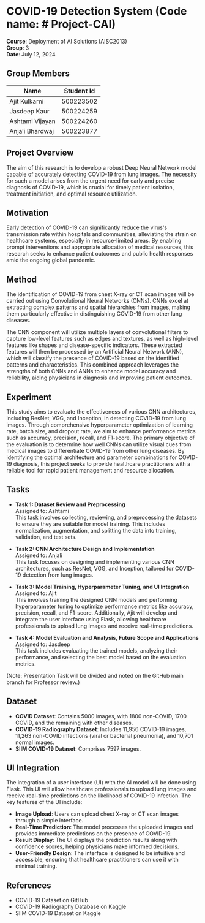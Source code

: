 # COVID-19 Detection System (Code name: # Project-CAI)


**Course**: Deployment of AI Solutions (AISC2013)  
**Group**: 3  
**Date**: July 12, 2024

## Group Members

| Name             | Student Id |
|------------------|------------|
| Ajit Kulkarni    | 500223502  |
| Jasdeep Kaur     | 500224259  |
| Ashtami Vijayan  | 500224260  |
| Anjali Bhardwaj  | 500223877  |

## Project Overview

The aim of this research is to develop a robust Deep Neural Network model capable of accurately detecting COVID-19 from lung images. The necessity for such a model arises from the urgent need for early and precise diagnosis of COVID-19, which is crucial for timely patient isolation, treatment initiation, and optimal resource utilization.

## Motivation

Early detection of COVID-19 can significantly reduce the virus's transmission rate within hospitals and communities, alleviating the strain on healthcare systems, especially in resource-limited areas. By enabling prompt interventions and appropriate allocation of medical resources, this research seeks to enhance patient outcomes and public health responses amid the ongoing global pandemic.

## Method

The identification of COVID-19 from chest X-ray or CT scan images will be carried out using Convolutional Neural Networks (CNNs). CNNs excel at extracting complex patterns and spatial hierarchies from images, making them particularly effective in distinguishing COVID-19 from other lung diseases.

The CNN component will utilize multiple layers of convolutional filters to capture low-level features such as edges and textures, as well as high-level features like shapes and disease-specific indicators. These extracted features will then be processed by an Artificial Neural Network (ANN), which will classify the presence of COVID-19 based on the identified patterns and characteristics. This combined approach leverages the strengths of both CNNs and ANNs to enhance model accuracy and reliability, aiding physicians in diagnosis and improving patient outcomes.

## Experiment

This study aims to evaluate the effectiveness of various CNN architectures, including ResNet, VGG, and Inception, in detecting COVID-19 from lung images. Through comprehensive hyperparameter optimization of learning rate, batch size, and dropout rate, we aim to enhance performance metrics such as accuracy, precision, recall, and F1-score. The primary objective of the evaluation is to determine how well CNNs can utilize visual cues from medical images to differentiate COVID-19 from other lung diseases. By identifying the optimal architecture and parameter combinations for COVID-19 diagnosis, this project seeks to provide healthcare practitioners with a reliable tool for rapid patient management and resource allocation.

## Tasks

- **Task 1: Dataset Review and Preprocessing**  
  Assigned to: Ashtami  
  This task involves collecting, reviewing, and preprocessing the datasets to ensure they are suitable for model training. This includes normalization, augmentation, and splitting the data into training, validation, and test sets.

- **Task 2: CNN Architecture Design and Implementation**  
  Assigned to: Anjali  
  This task focuses on designing and implementing various CNN architectures, such as ResNet, VGG, and Inception, tailored for COVID-19 detection from lung images.

- **Task 3: Model Training, Hyperparameter Tuning, and UI Integration**  
  Assigned to: Ajit  
  This involves training the designed CNN models and performing hyperparameter tuning to optimize performance metrics like accuracy, precision, recall, and F1-score. Additionally, Ajit will develop and integrate the user interface using Flask, allowing healthcare professionals to upload lung images and receive real-time predictions.

- **Task 4: Model Evaluation and Analysis, Future Scope and Applications**  
  Assigned to: Jasdeep  
  This task includes evaluating the trained models, analyzing their performance, and selecting the best model based on the evaluation metrics.

(Note: Presentation Task will be divided and noted on the GitHub main branch for Professor review.)

## Dataset

- **COVID Dataset**: Contains 5000 images, with 1800 non-COVID, 1700 COVID, and the remaining with other diseases.
- **COVID-19 Radiography Dataset**: Includes 11,956 COVID-19 images, 11,263 non-COVID infections (viral or bacterial pneumonia), and 10,701 normal images.
- **SIIM COVID-19 Dataset**: Comprises 7597 images.

## UI Integration

The integration of a user interface (UI) with the AI model will be done using Flask. This UI will allow healthcare professionals to upload lung images and receive real-time predictions on the likelihood of COVID-19 infection. The key features of the UI include:

- **Image Upload**: Users can upload chest X-ray or CT scan images through a simple interface.
- **Real-Time Prediction**: The model processes the uploaded images and provides immediate predictions on the presence of COVID-19.
- **Result Display**: The UI displays the prediction results along with confidence scores, helping physicians make informed decisions.
- **User-Friendly Design**: The interface is designed to be intuitive and accessible, ensuring that healthcare practitioners can use it with minimal training.

## References

- COVID-19 Dataset on GitHub
- COVID-19 Radiography Database on Kaggle
- SIIM COVID-19 Dataset on Kaggle
